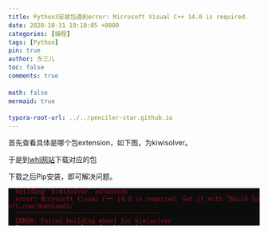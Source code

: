 ```yaml
---
title: Python3安装包遇到error: Microsoft Visual C++ 14.0 is required.
date: 2020-10-31 19:10:05 +0800
categories: [编程]
tags: [Python]
pin: true
author: 东三儿
toc: false
comments: true

math: false
mermaid: true

typora-root-url: ../../penciler-star.github.io
---
```


首先查看具体是哪个包extension，如下图，为kiwisolver。

于是到[whl网站](https://www.lfd.uci.edu/~gohlke/pythonlibs/#twisted)下载对应的包

下载之后Pip安装，即可解决问题。

![19898939-02458713d5b1a1d7](/assets/blog_res/2020-10-31-post.assets/19898939-02458713d5b1a1d7.png)